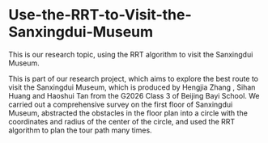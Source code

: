 # Use-the-RRT-to-Visit-the-Sanxingdui-Museum
This is our research topic, using the RRT algorithm to visit the Sanxingdui Museum.


This is part of our research project, which aims to explore the best route to visit the Sanxingdui Museum, which is produced by Hengjia Zhang , Sihan Huang and Haoshui Tan from the G2026 Class 3 of Beijing Bayi School. We carried out a comprehensive survey on the first floor of Sanxingdui Museum, abstracted the obstacles in the floor plan into a circle with the coordinates and radius of the center of the circle, and used the RRT algorithm to plan the tour path many times.
